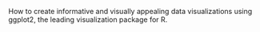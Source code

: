 How to create informative and visually appealing data visualizations using ggplot2, the leading visualization package for R.
